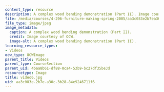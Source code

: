 ```yaml
---
content_type: resource
description: A complex wood bending demonstration (Part II). Image courtesy of OCW.
file: /media/courses/4-296-furniture-making-spring-2005/aa3c083e2b7ea30c3b2884e9246711f6_video6.jpg
file_type: image/jpeg
image_metadata:
  caption: A complex wood bending demonstration (Part II).
  credit: Image courtesy of OCW.
  image-alt: A complex wood bending demonstration (Part II).
learning_resource_types:
- Videos
ocw_type: OCWImage
parent_title: Videos
parent_type: CourseSection
parent_uid: 4baa8b61-df88-0ca4-53b9-bc27df35be3d
resourcetype: Image
title: video6.jpg
uid: aa3c083e-2b7e-a30c-3b28-84e9246711f6
---
```

